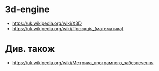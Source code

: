 # 3d-engine

+ https://uk.wikipedia.org/wiki/X3D
+ https://uk.wikipedia.org/wiki/Проєкція_(математика)

# Див. також

+ https://uk.wikipedia.org/wiki/Метрика_програмного_забезпечення
